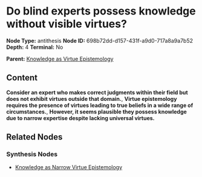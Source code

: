 # Do blind experts possess knowledge without visible virtues?

**Node Type:** antithesis
**Node ID:** 698b72dd-d157-431f-a9d0-717a8a9a7b52
**Depth:** 4
**Terminal:** No

**Parent:** [Knowledge as Virtue Epistemology](knowledge-as-virtue-epistemology-synthesis-c7e73152-893c-43a2-b8ad-fa79290cc869.md)

## Content

**Consider an expert who makes correct judgments within their field but does not exhibit virtues outside that domain.**, **Virtue epistemology requires the presence of virtues leading to true beliefs in a wide range of circumstances.**, **However, it seems plausible they possess knowledge due to narrow expertise despite lacking universal virtues.**

## Related Nodes

### Synthesis Nodes

- [Knowledge as Narrow Virtue Epistemology](knowledge-as-narrow-virtue-epistemology-synthesis-6ccb5bc8-f51a-47a8-a253-913ebbc08219.md)
